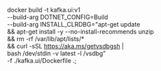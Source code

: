 docker build -t kafka.ui:v1 \
  --build-arg DOTNET_CONFIG=Build \
  --build-arg INSTALL_CLRDBG="apt-get update \
    && apt-get install -y --no-install-recommends unzip \
    && rm -rf /var/lib/apt/lists/* \
    && curl -sSL https://aka.ms/getvsdbgsh | \
       bash /dev/stdin -v latest -l /vsdbg" \
  -f ./kafka.ui/Dockerfile .;